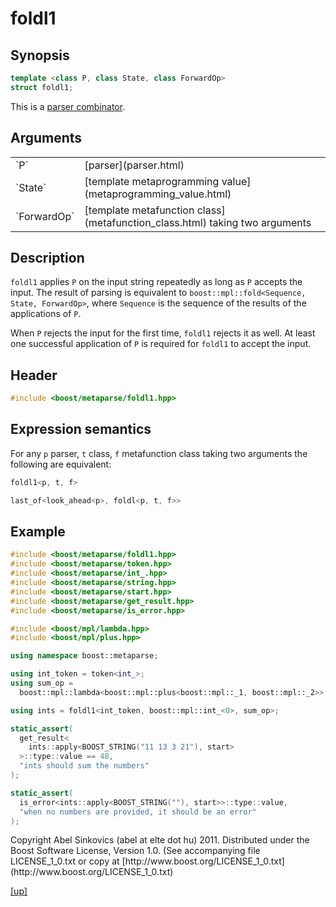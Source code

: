 # foldl1

## Synopsis

```cpp
template <class P, class State, class ForwardOp>
struct foldl1;
```

This is a [parser combinator](parser_combinator.html).

## Arguments

<table cellpadding='0' cellspacing='0'>
  <tr>
    <td>`P`</td>
    <td>[parser](parser.html)</td>
  </tr>
  <tr>
    <td>`State`</td>
    <td>[template metaprogramming value](metaprogramming_value.html)</td>
  </tr>
  <tr>
    <td>`ForwardOp`</td>
    <td>
      [template metafunction class](metafunction_class.html) taking two
      arguments
    </td>
  </tr>
</table>

## Description

`foldl1` applies `P` on the input string repeatedly as long as `P` accepts the
input. The result of parsing is equivalent to
`boost::mpl::fold<Sequence, State, ForwardOp>`, where `Sequence` is the sequence
of the results of the applications of `P`.

When `P` rejects the input for the first time, `foldl1` rejects it as well. At
least one successful application of `P` is required for `foldl1` to accept the
input.

## Header

```cpp
#include <boost/metaparse/foldl1.hpp>
```

## Expression semantics

For any `p` parser, `t` class, `f` metafunction class taking two arguments the
following are equivalent:

```cpp
foldl1<p, t, f>

last_of<look_ahead<p>, foldl<p, t, f>>
```

## Example

```cpp
#include <boost/metaparse/foldl1.hpp>
#include <boost/metaparse/token.hpp>
#include <boost/metaparse/int_.hpp>
#include <boost/metaparse/string.hpp>
#include <boost/metaparse/start.hpp>
#include <boost/metaparse/get_result.hpp>
#include <boost/metaparse/is_error.hpp>

#include <boost/mpl/lambda.hpp>
#include <boost/mpl/plus.hpp>

using namespace boost::metaparse;

using int_token = token<int_>;
using sum_op =
  boost::mpl::lambda<boost::mpl::plus<boost::mpl::_1, boost::mpl::_2>>::type;

using ints = foldl1<int_token, boost::mpl::int_<0>, sum_op>;

static_assert(
  get_result<
    ints::apply<BOOST_STRING("11 13 3 21"), start>
  >::type::value == 48,
  "ints should sum the numbers"
);

static_assert(
  is_error<ints::apply<BOOST_STRING(""), start>>::type::value,
  "when no numbers are provided, it should be an error"
);
```

<p class="copyright">
Copyright Abel Sinkovics (abel at elte dot hu) 2011.
Distributed under the Boost Software License, Version 1.0.
(See accompanying file LICENSE_1_0.txt or copy at
[http://www.boost.org/LICENSE_1_0.txt](http://www.boost.org/LICENSE_1_0.txt)
</p>

[[up]](reference.html)


